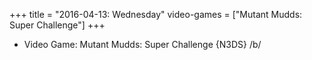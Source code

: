 +++
title = "2016-04-13: Wednesday"
video-games = ["Mutant Mudds: Super Challenge"]
+++


* Video Game: Mutant Mudds: Super Challenge {N3DS} /b/
